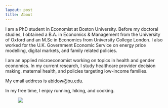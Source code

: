 ```yaml
---
layout: post
title: About
---
```


I am a PhD student in Economist at Boston University. Before my doctoral studies, I obtained a B.A. in Economics & Management from the University of Oxford and an M.Sc in Economics from University College London. I also worked for the U.K. Government Economic Service on energy price modelling, digital markets, and family related policies. 

I am an applied microeconomist working on topics in health and gender economics. In my current research, I study healthcare provider decision making, maternal health, and policies targeting low-income families.    

My email address is abidow@bu.edu. 

In my free time, I enjoy running, hiking, and cooking.

<figure>
  <img src="https://upload.wikimedia.org/wikipedia/commons/6/63/Christopher_Hitchens_2008-04-24_001.jpg" />
</figure>
